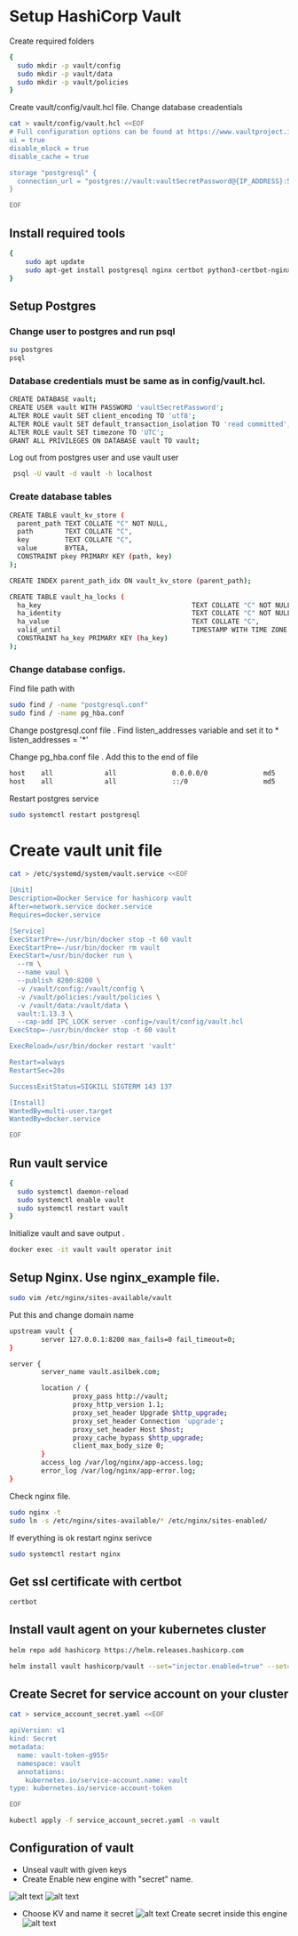 # Setup HashiCorp Vault
Create required folders

```bash
{
  sudo mkdir -p vault/config
  sudo mkdir -p vault/data
  sudo mkdir -p vault/policies
}
```

Create  vault/config/vault.hcl file. Change database creadentials
```bash
cat > vault/config/vault.hcl <<EOF
# Full configuration options can be found at https://www.vaultproject.io/docs/configuration
ui = true
disable_mlock = true
disable_cache = true

storage "postgresql" {
  connection_url = "postgres://vault:vaultSecretPassword@{IP_ADDRESS}:5432/vault"
}

EOF

```
## Install required tools

```bash
{
    sudo apt update
    sudo apt-get install postgresql nginx certbot python3-certbot-nginx docker.io make docker-compose -y
}
```

## Setup Postgres
### Change user to postgres and run psql
```bash
su postgres
psql
```
### Database credentials must be same as in config/vault.hcl.
```bash
CREATE DATABASE vault;
CREATE USER vault WITH PASSWORD 'vaultSecretPassword';
ALTER ROLE vault SET client_encoding TO 'utf8';
ALTER ROLE vault SET default_transaction_isolation TO 'read committed';
ALTER ROLE vault SET timezone TO 'UTC';
GRANT ALL PRIVILEGES ON DATABASE vault TO vault;

```
Log out from postgres user and use vault user
```bash
 psql -U vault -d vault -h localhost
```
### Create database tables
```bash
CREATE TABLE vault_kv_store (
  parent_path TEXT COLLATE "C" NOT NULL,
  path        TEXT COLLATE "C",
  key         TEXT COLLATE "C",
  value       BYTEA,
  CONSTRAINT pkey PRIMARY KEY (path, key)
);

CREATE INDEX parent_path_idx ON vault_kv_store (parent_path);

CREATE TABLE vault_ha_locks (
  ha_key                                      TEXT COLLATE "C" NOT NULL,
  ha_identity                                 TEXT COLLATE "C" NOT NULL,
  ha_value                                    TEXT COLLATE "C",
  valid_until                                 TIMESTAMP WITH TIME ZONE NOT NULL,
  CONSTRAINT ha_key PRIMARY KEY (ha_key)
);
```

### Change database configs.
Find file path with 
```bash
sudo find / -name "postgresql.conf"
sudo find / -name pg_hba.conf
```
Change postgresql.conf file . Find  listen_addresses variable and set it to * </br>
listen_addresses = '*' </br>

Change pg_hba.conf file . Add this to the end of file
```bash
host    all             all              0.0.0.0/0              md5
host    all             all              ::/0                   md5
```

Restart postgres service
```bash
sudo systemctl restart postgresql
```
# Create vault unit file
```bash
cat > /etc/systemd/system/vault.service <<EOF 

[Unit]
Description=Docker Service for hashicorp vault
After=network.service docker.service
Requires=docker.service

[Service]
ExecStartPre=-/usr/bin/docker stop -t 60 vault
ExecStartPre=-/usr/bin/docker rm vault
ExecStart=/usr/bin/docker run \
  --rm \
  --name vaul \
  --publish 8200:8200 \
  -v /vault/config:/vault/config \
  -v /vault/policies:/vault/policies \
  -v /vault/data:/vault/data \
  vault:1.13.3 \
  --cap-add IPC_LOCK server -config=/vault/config/vault.hcl
ExecStop=-/usr/bin/docker stop -t 60 vault

ExecReload=/usr/bin/docker restart 'vault'

Restart=always
RestartSec=20s

SuccessExitStatus=SIGKILL SIGTERM 143 137

[Install]
WantedBy=multi-user.target
WantedBy=docker.service

EOF
```
## Run vault service
```bash
{
  sudo systemctl daemon-reload
  sudo systemctl enable vault
  sudo systemctl restart vault
}
```
Initialize vault and save output . 
```bash
docker exec -it vault vault operator init
```

## Setup Nginx. Use nginx_example file.
```bash
sudo vim /etc/nginx/sites-available/vault
```
Put this and change domain name
```bash
upstream vault {
        server 127.0.0.1:8200 max_fails=0 fail_timeout=0;
}

server {
        server_name vault.asilbek.com;

        location / {
                proxy_pass http://vault;
                proxy_http_version 1.1;
                proxy_set_header Upgrade $http_upgrade;
                proxy_set_header Connection 'upgrade';
                proxy_set_header Host $host;
                proxy_cache_bypass $http_upgrade;
                client_max_body_size 0;
        }
        access_log /var/log/nginx/app-access.log;
        error_log /var/log/nginx/app-error.log;
}
```
Check nginx file. 
```bash
sudo nginx -t
sudo ln -s /etc/nginx/sites-available/* /etc/nginx/sites-enabled/

```
If everything is ok restart nginx serivce
```bash
sudo systemctl restart nginx
```

## Get ssl certificate with certbot
```bash
certbot
```

## Install vault agent on your kubernetes cluster

```bash
helm repo add hashicorp https://helm.releases.hashicorp.com

helm install vault hashicorp/vault --set="injector.enabled=true" --set=injector.externalVaultAddr=https://vault.asilbek.com -n vault --create-namespace
```

## Create Secret for service account on your cluster
```bash
cat > service_account_secret.yaml <<EOF 

apiVersion: v1
kind: Secret
metadata:
  name: vault-token-g955r
  namespace: vault
  annotations:
    kubernetes.io/service-account.name: vault
type: kubernetes.io/service-account-token

EOF

kubectl apply -f service_account_secret.yaml -n vault
```

## Configuration of vault

* Unseal vault with given keys
* Create Enable new engine with "secret" name.

![alt text](image.png)
![alt text](image-1.png)
* Choose KV  and name it secret
![alt text](image-2.png)
Create secret inside this engine
![alt text](image-3.png)